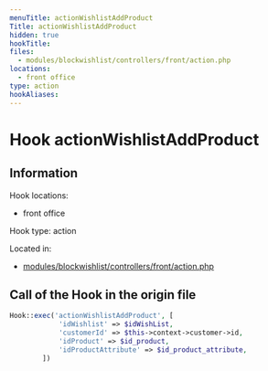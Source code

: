 ```yaml
---
menuTitle: actionWishlistAddProduct
Title: actionWishlistAddProduct
hidden: true
hookTitle: 
files:
  - modules/blockwishlist/controllers/front/action.php
locations:
  - front office
type: action
hookAliases:
---
```


# Hook actionWishlistAddProduct

## Information

Hook locations: 
  - front office

Hook type: action

Located in: 
  - [modules/blockwishlist/controllers/front/action.php](https://github.com/PrestaShop/PrestaShop/blob/8.0.x/modules/blockwishlist/controllers/front/action.php)

## Call of the Hook in the origin file

```php
Hook::exec('actionWishlistAddProduct', [
            'idWishlist' => $idWishList,
            'customerId' => $this->context->customer->id,
            'idProduct' => $id_product,
            'idProductAttribute' => $id_product_attribute,
        ])
```